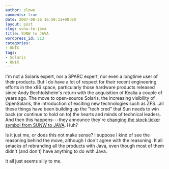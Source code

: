 ```yaml
---
author: slowe
comments: true
date: 2007-08-26 16:59:11+00:00
layout: post
slug: sunw-to-java
title: SUNW to JAVA
wordpress_id: 513
categories:
- UNIX
tags:
- Solaris
- UNIX
---
```


I'm not a Solaris expert, nor a SPARC expert, nor even a longtime user of their products. But I do have a lot of respect for their recent engineering efforts in the x86 space, particularly those hardware products released since Andy Bechtolsheim's return with the acquisition of Kealia a couple of years ago. The move to open-source Solaris, the increasing visibility of OpenSolaris, the introduction of exciting new technologies such as ZFS...all these things have been building up the "tech cred" that Sun needs to win back (or continue to hold on to) the hearts and minds of technical leaders. And then this happens---they announce they're [changing the stock ticker symbol from SUNW to JAVA](http://blogs.sun.com/jonathan/entry/java_is_everywhere). Huh?

Is it just me, or does this not make sense? I suppose I kind of see the reasoning behind the move, although I don't agree with the reasoning. It all smacks of rebranding all the products with Java, even though most of them didn't (and don't) have anything to do with Java.

It all just seems silly to me.
